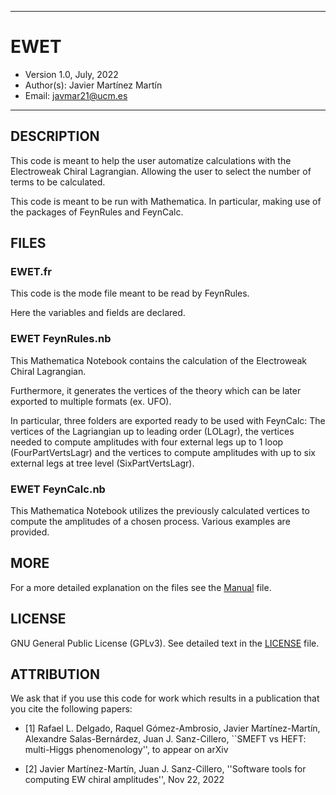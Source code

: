*************************************************************
# EWET
 - Version 1.0, July, 2022
 - Author(s):  Javier Martínez Martín
 - Email:  javmar21@ucm.es
*************************************************************

DESCRIPTION
-------------------------------------------------------------
This code is meant to help the user automatize calculations with
the Electroweak Chiral Lagrangian. Allowing the user to select 
the number of terms to be calculated.

This code is meant to be run with Mathematica. In particular,
making use of the packages of FeynRules and FeynCalc.

FILES
-------------------------------------------------------------

### EWET.fr

This code is the mode file meant to be read by FeynRules.

Here the variables and fields are declared.

### EWET FeynRules.nb

This Mathematica Notebook contains the calculation of the
Electroweak Chiral Lagrangian.

Furthermore, it generates the vertices of the theory which can be
later exported to multiple formats (ex. UFO).

In particular, three folders are exported ready to be used with 
FeynCalc: The vertices of the Lagriangian up to leading order
(LOLagr), the vertices needed to compute amplitudes with four external
legs up to 1 loop (FourPartVertsLagr) and the vertices to compute
amplitudes with up to six external legs at tree level (SixPartVertsLagr).

### EWET FeynCalc.nb

This Mathematica Notebook utilizes the previously calculated vertices
to compute the amplitudes of a chosen process. Various examples are
provided.

 MORE
-------------------------------------------------------------

For a more detailed explanation on the files see the 
[Manual](./Manual.pdf) file.

 LICENSE
-------------------------------------------------------------

GNU General Public License (GPLv3).
See detailed text in the [LICENSE](./LICENSE.md) file.

 ATTRIBUTION
-------------------------------------------------------------

We ask that if you use this code for work which results
in a publication that you cite the following papers:

* [1] Rafael L. Delgado, Raquel Gómez-Ambrosio, Javier Martínez-Martín,
Alexandre Salas-Bernárdez, Juan J. Sanz-Cillero,
``SMEFT vs HEFT: multi-Higgs phenomenology'', to appear on arXiv

* [2] Javier Martínez-Martín, Juan J. Sanz-Cillero, ''Software tools
for computing EW chiral amplitudes'', Nov 22, 2022
